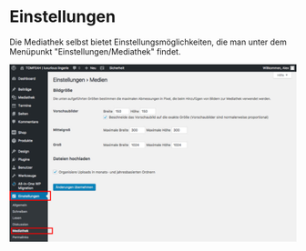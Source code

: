 # Einstellungen

Die Mediathek selbst bietet Einstellungsmöglichkeiten, die man unter dem Menüpunkt "Einstellungen/Mediathek" findet.

![test-image](./assets/settings.jpg)
